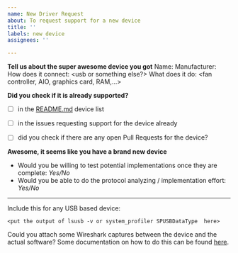 ```yaml
---
name: New Driver Request
about: To request support for a new device
title: ''
labels: new device
assignees: ''

---
```


**Tell us about the super awesome device you got**
Name: <what is the product name of the device>
Manufacturer: <who makes it>
How does it connect: <usb or something else?>
What does it do: <fan controller, AIO, graphics card, RAM,...>


**Did you check if it is already supported?**
- [ ] in the [README.md](README.md) device list
- [ ] in the issues requesting support for the device already
- [ ] did you check if there are any open Pull Requests for the device?


**Awesome, it seems like you have a brand new device**

- Would you be willing to test potential implementations once they are complete: *Yes/No*
- Would you be able to do the protocol analyzing / implementation effort: *Yes/No*


----
Include this for any USB based device:
```
<put the output of lsusb -v or system_profiler SPUSBDataType  here>
```

Could you attach some Wireshark captures between the device and the actual software?
Some documentation on how to do this can be found [here](https://github.com/liquidctl/liquidctl/blob/master/docs/developer/capturing-usb-traffic.md).
